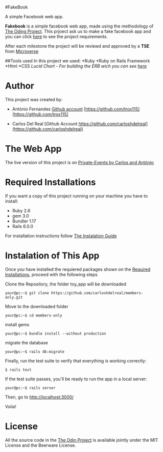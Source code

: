 #FakeBook 

A simple Facebook web app.

**Fakebook** is a simple facebook web app, made using the methodology of [The Oding Project](https://www.theodinproject.com). This prjoect ask us to make a fake facebook app and you can click [here](https://www.theodinproject.com/courses/ruby-on-rails/lessons/final-project) to see the project requirements.

After each milestone the project will be reviewd and approved by a **TSE** from [Microverse](https://microverse.org)

##Tools used
In this project we used:
*Ruby
*Ruby on Rails Framework
*Html
*CSS
*Lucid Chart - For building the ERB wich you can see [here]()*

# Author

This project was created by:

* António Fernandes [Github account](https://github.com/trox115) [https://github.com/trox115][https://github.com/trox115]


* Carlos Del Real [Github Account https://github.com/carloshdelreal](https://github.com/carloshdelreal)


# The Web App

The live version of this project is on [Private-Events by Carlos and António]()

# Required Installations

If you want a copy of this project running on your machine you have to install:

* Ruby 2.6
* gem 3.0
* Bundler 1.17
* Rails 6.0.0

For installation instructions follow [The Instalation Guide](https://www.tutorialspoint.com/ruby-on-rails/rails-installation)


# Instalation of This App

Once you have installed the requiered packages shown on the [Required Installations](), proceed with the following steps

Clone the Repository, the folder toy_app will be downloaded

```Shell
your@pc:~$ git clone https://github.com/carloshdelreal/members-only.git
```

Move to the downloaded folder

```Shell
your@pc:~$ cd members-only
```

install gems

```Shell
your@pc:~$ bundle install --without production
```

migrate the database

```Shell
your@pc:~$ rails db:migrate
```
Finally, run the test suite to verify that everything is working correctly:

```
$ rails test
```
If the test suite passes, you'll be ready to run the app in a local server:

```Shell
your@pc:~$ rails server

```

Then, go to [http://localhost:3000/](http://localhost:3000/)

Voila!

# License

All the source code in the [The Odin Project](https://www.theodinproject.com/courses/ruby-on-rails/lessons/forms) is available jointly under the MIT License and the Beerware License.

